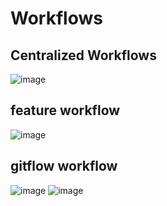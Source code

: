 # Workflows 

## Centralized Workflows

![image](https://github.com/jmetzger/training-tortoisegit/assets/1933318/938c03e8-cbad-464f-a057-ec67573496b8)

## feature workflow 

![image](https://github.com/jmetzger/training-tortoisegit/assets/1933318/e01cec1a-8f8d-4c77-ad6b-1094c2dc97f9)

## gitflow workflow 

![image](https://github.com/jmetzger/training-tortoisegit/assets/1933318/1bc82b85-0ef7-4f6f-8e31-8c0b6c9370aa)
![image](assets/1933318/1bc82b85-0ef7-4f6f-8e31-8c0b6c9370aa)

